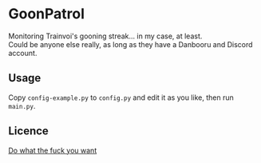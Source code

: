 # GoonPatrol
Monitoring Trainvoi's gooning streak... in my case, at least. \
Could be anyone else really, as long as they have a Danbooru and Discord account.

## Usage
Copy `config-example.py` to `config.py` and edit it as you like, then run `main.py`.

## Licence
[Do what the fuck you want](https://github.com/TheAirBlow/GoonPatrol/blob/main/LICENSE)
